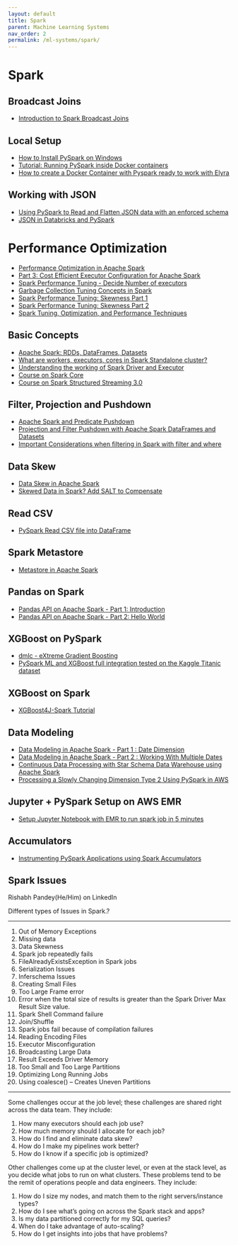 ```yaml
---
layout: default
title: Spark
parent: Machine Learning Systems
nav_order: 2
permalink: /ml-systems/spark/
---
```


# Spark

## Broadcast Joins

- [Introduction to Spark Broadcast Joins](https://mungingdata.com/apache-spark/broadcast-joins/)

## Local Setup
- [How to Install PySpark on Windows](https://sparkbyexamples.com/pyspark/how-to-install-and-run-pyspark-on-windows/)
- [Tutorial: Running PySpark inside Docker containers](https://spot.io/blog/tutorial-running-pyspark-inside-docker-containers/)
- [How to create a Docker Container with Pyspark ready to work with Elyra](https://ruslanmv.com/blog/Docker-Container-with-Pyspark-and-Jupyter-and-Elyra)

## Working with JSON
- [Using PySpark to Read and Flatten JSON data with an enforced schema](https://benalexkeen.com/using-pyspark-to-read-and-flatten-json-data-using-an-enforced-schema/)
- [JSON in Databricks and PySpark](https://towardsdatascience.com/json-in-databricks-and-pyspark-26437352f0e9)

# Performance Optimization
- [Performance Optimization in Apache Spark](https://medium.com/@harun.raseed093/performance-optimization-in-apache-spark-6067b9d96b80)
- [Part 3: Cost Efficient Executor Configuration for Apache Spark](https://medium.com/expedia-group-tech/part-3-efficient-executor-configuration-for-apache-spark-b4602929262)
- [Spark Performance Tuning - Decide Number of executors](https://www.youtube.com/playlist?list=PL9sbKmQTkW04QUP55qXJwaOO-2URMvGS_)
- [Garbage Collection Tuning Concepts in Spark](https://joydipnath.medium.com/garbage-collection-tuning-concepts-in-spark-cf1a784e83c)
- [Spark Performance Tuning: Skewness Part 1](https://selectfrom.dev/spark-performance-tuning-skewness-part-1-82502246cb32)
- [Spark Performance Tuning: Skewness Part 2](https://selectfrom.dev/spark-performance-tuning-skewness-part-2-9f50c765a87e)
- [Spark Tuning, Optimization, and Performance Techniques](https://medium.com/@contactnavaneethpal/spark-tuning-optimization-and-performance-techniques-5db655c655bb)

## Basic Concepts
- [Apache Spark: RDDs, DataFrames, Datasets](https://medium.com/@life-is-short-so-enjoy-it/apache-spark-rdds-dataframes-datasets-3072bdd9448d)
- [What are workers, executors, cores in Spark Standalone cluster?](https://stackoverflow.com/questions/32621990/what-are-workers-executors-cores-in-spark-standalone-cluster)
- [Understanding the working of Spark Driver and Executor](https://blog.knoldus.com/understanding-the-working-of-spark-driver-and-executor/)
- [Course on Spark Core](https://www.youtube.com/playlist?list=PLHJp-gMPHvp9MDqV4qybL1FSBWcwMopcf)
- [Course on Spark Structured Streaming 3.0](https://www.youtube.com/playlist?list=PLHJp-gMPHvp_YDqkmQqPF2M1M7C1-otdC)

## Filter, Projection and Pushdown
- [Apache Spark and Predicate Pushdown](https://medium.com/@deepa.account/apache-spark-and-predicate-pushdown-f6a41d53bef5)
- [Projection and Filter Pushdown with Apache Spark DataFrames and Datasets](https://docs.datafabric.hpe.com/70/Spark/ProjectionFilterPushdownDataFramesDatasets.html)
- [Important Considerations when filtering in Spark with filter and where](https://mungingdata.com/apache-spark/filter-where/)

## Data Skew
- [Data Skew in Apache Spark](https://medium.com/selectfrom/data-skew-in-apache-spark-f5eb194a7e2)
- [Skewed Data in Spark? Add SALT to Compensate](https://towardsdatascience.com/skewed-data-in-spark-add-salt-to-compensate-16d44404088b)

## Read CSV
- [PySpark Read CSV file into DataFrame](https://sparkbyexamples.com/pyspark/pyspark-read-csv-file-into-dataframe/)

## Spark Metastore
- [Metastore in Apache Spark](https://medium.com/@sarfarazhussain211/metastore-in-apache-spark-9286097180a4)

## Pandas on Spark
- [Pandas API on Apache Spark - Part 1: Introduction](http://blog.madhukaraphatak.com/spark-pandas-part-1/)
- [Pandas API on Apache Spark - Part 2: Hello World](http://blog.madhukaraphatak.com/spark-pandas-part-2/)

## XGBoost on PySpark
- [dmlc - eXtreme Gradient Boosting](https://github.com/dmlc/xgboost)
- [PySpark ML and XGBoost full integration tested on the Kaggle Titanic dataset](https://towardsdatascience.com/pyspark-and-xgboost-integration-tested-on-the-kaggle-titanic-dataset-4e75a568bdb)

## XGBoost on Spark
- [XGBoost4J-Spark Tutorial](https://xgboost.readthedocs.io/en/stable/jvm/xgboost4j_spark_tutorial.html)

## Data Modeling
- [Data Modeling in Apache Spark - Part 1 : Date Dimension](http://blog.madhukaraphatak.com/data-modeling-spark-part-1/)
- [Data Modeling in Apache Spark - Part 2 : Working With Multiple Dates](http://blog.madhukaraphatak.com/data-modeling-spark-part-2/)
- [Continuous Data Processing with Star Schema Data Warehouse using Apache Spark](https://medium.com/alef-education/continuous-data-processing-with-star-schema-data-warehouse-using-apache-spark-73c5fdf9cefa)
- [Processing a Slowly Changing Dimension Type 2 Using PySpark in AWS](https://towardsdatascience.com/processing-a-slowly-changing-dimension-type-2-using-pyspark-in-aws-9f5013a36902)

## Jupyter + PySpark Setup on AWS EMR
- [Setup Jupyter Notebook with EMR to run spark job in 5 minutes](https://towardsdev.com/setup-jupyter-notebook-with-emr-to-run-spark-job-in-5-minutes-21c23de4fdf3)

## Accumulators
- [Instrumenting PySpark Applications using Spark Accumulators](https://rotemtam.medium.com/instrumenting-pyspark-applications-using-spark-accumulators-3c6fe93ea5c3)

## Spark Issues

Rishabh Pandey(He/Him) on LinkedIn
 
Different types of Issues in Spark.?
 
-----------------------------------------------------------------
1) Out of Memory Exceptions
2) Missing data
3) Data Skewness
4) Spark job repeatedly fails
5) FileAlreadyExistsException in Spark jobs
6) Serialization Issues
7) Inferschema Issues
8) Creating Small Files
9) Too Large Frame error
10) Error when the total size of results is greater than the Spark Driver Max Result Size value.
11) Spark Shell Command failure
12) Join/Shuffle
13) Spark jobs fail because of compilation failures
14) Reading Encoding Files
15) Executor Misconfiguration
16) Broadcasting Large Data
17) Result Exceeds Driver Memory
18) Too Small and Too Large Partitions
19) Optimizing Long Running Jobs
20) Using coalesce() – Creates Uneven Partitions
 
-----------------------------------------------------------------
Some challenges occur at the job level; these challenges are shared right across the data team. They include:
 
1.   How many executors should each job use?
2.   How much memory should I allocate for each job?
3.   How do I find and eliminate data skew?
4.   How do I make my pipelines work better?
5.   How do I know if a specific job is optimized?
 
Other challenges come up at the cluster level, or even at the stack level, as you decide what jobs to run on what clusters. These problems tend to be the remit of operations people and data engineers. They include:
 
1.   How do I size my nodes, and match them to the right servers/instance types?
2.   How do I see what’s going on across the Spark stack and apps?
3.   Is my data partitioned correctly for my SQL queries?
4.   When do I take advantage of auto-scaling?
5.   How do I get insights into jobs that have problems?

